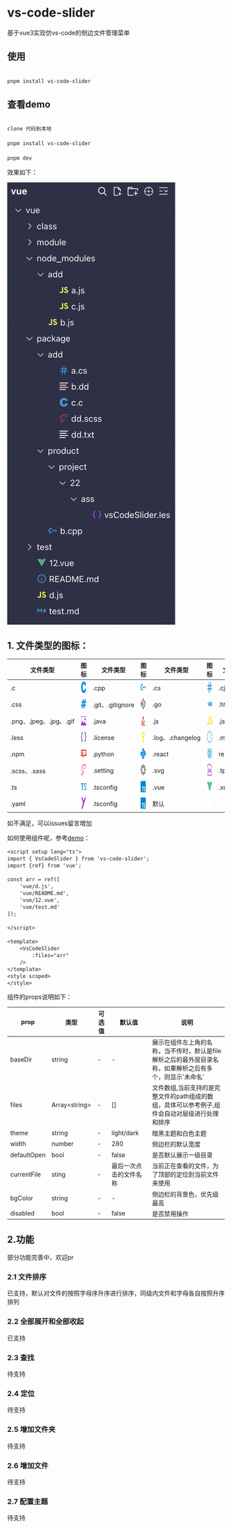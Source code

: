 # vs-code-slider

基于vue3实现仿vs-code的侧边文件管理菜单

## 使用

```sh

pnpm install vs-code-slider

```

## 查看demo

```sh

clone 代码到本地

pnpm install vs-code-slider

pnpm dev

```
效果如下：<br>

![image](./image/demo.png)

## 1. 文件类型的图标：

| 文件类型                 | 图标                                                            | 文件类型            | 图标                                                               | 文件类型            | 图标                                                              | 文件类型      | 图标                                                             |
|----------------------|---------------------------------------------------------------|-----------------|------------------------------------------------------------------|-----------------|-----------------------------------------------------------------|-----------|----------------------------------------------------------------|
| .c                   | <img src="./image/c.png" alt="描述" width="30" height="30">     | .cpp            | <img src="./image/c2.png" alt="描述" width="30" height="30">       | .cs             | <img src="./image/c3.png" alt="描述" width="30" height="30">      | .cjs      | <img src="./image/cjs.png" alt="描述" width="30" height="30">    |
| .css                 | <img src="./image/css.png" alt="描述" width="30" height="30">   | .git、.gitignore | <img src="./image/git.png" alt="描述" width="30" height="30">      | .go             | <img src="./image/go.png" alt="描述" width="30" height="30">      | .html     | <img src="./image/html.png" alt="描述" width="30" height="30">   |
| .png、.jpeg、.jpg、.gif | <img src="./image/image.png" alt="描述" width="30" height="30"> | .java           | <img src="./image/java.png" alt="描述" width="30" height="30">     | .js             | <img src="./image/js.png" alt="描述" width="30" height="30">      | .json     | <img src="./image/json.png" alt="描述" width="30" height="30">   |
| .less                | <img src="./image/less.png" alt="描述" width="30" height="30">  | .license        | <img src="./image/license.png" alt="描述" width="30" height="30">  | .log、.changelog | <img src="./image/log.png" alt="描述" width="30" height="30">     | .md       | <img src="./image/md.png" alt="描述" width="30" height="30">     |
| .npm                 | <img src="./image/npm.png" alt="描述" width="30" height="20">   | .python         | <img src="./image/python.png" alt="描述" width="30" height="30">   | .react          | <img src="./image/react.png" alt="描述" width="30" height="30">   | readme.md | <img src="./image/readme.png" alt="描述" width="30" height="30"> |
| .scss、.sass          | <img src="./image/scss.png" alt="描述" width="30" height="30">  | .setting        | <img src="./image/setting.png" alt="描述" width="30" height="30">  | .svg            | <img src="./image/svg.png" alt="描述" width="30" height="30">     | .tpl      | <img src="./image/tpl.png" alt="描述" width="30" height="30">    |
| .ts                  | <img src="./image/ts.png" alt="描述" width="30" height="30">    | .tsconfig       | <img src="./image/tsconfig.png" alt="描述" width="30" height="30"> | .vue            | <img src="./image/vue.png" alt="描述" width="30" height="30">     | .xml      | <img src="./image/xml.png" alt="描述" width="30" height="30">    |
| .yaml                | <img src="./image/yaml.png" alt="描述" width="30" height="30">  | .tsconfig       | <img src="./image/tsconfig.png" alt="描述" width="30" height="30"> | 默认              | <img src="./image/default.png" alt="描述" width="30" height="30"> |       |     |

如不满足，可以issues留言增加

如何使用组件呢，参考[demo](https://github.com/aydk-xcc/vs-code-slider/blob/master/example/src/App.vue)：
```vue
<script setup lang="ts">
import { VsCodeSlider } from 'vs-code-slider';
import {ref} from 'vue';

const arr = ref([
    'vue/d.js',
    'vue/README.md',
    'vue/12.vue',
    'vue/test.md'
]);

</script>

<template>
    <VsCodeSlider
        :files="arr"
    />
</template>
<style scoped>
</style>
```
组件的props说明如下：

| prop        | 类型              | 可选值 | 默认值         | 说明                                                      |
|-------------|-----------------|-----|-------------|---------------------------------------------------------|
| baseDir     | string          | -   | -           | 展示在组件左上角的名称，当不传时，默认是file解析之后的最外层目录名称，如果解析之后有多个，则显示'未命名' |
| files       | Array\<string\> | -   | []          | 文件数组,当前支持的是完整文件的path组成的数组，具体可以参考例子,组件会自动对层级进行处理和排序      |
| theme       | string          | -   | light/dark  | 暗黑主题和白色主题                                               |
| width       | number          | -   | 280         | 侧边栏的默认宽度                                                |
| defaultOpen | bool            | -   | false       | 是否默认展示一级目录                                              |
| currentFile | sting           | -   | 最后一次点击的文件名称 | 当前正在查看的文件，为了顶部的定位到当前文件来使用                               |
| bgColor     | string          | -   | -           | 侧边栏的背景色，优先级最高                                           |
| disabled    | bool          | -   | false       | 是否禁用操作                                                  |
## 2.功能
部分功能完善中，欢迎pr

### 2.1 文件排序
已支持，默认对文件的按照字母序升序进行排序，同级内文件和字母各自按照升序排列

### 2.2 全部展开和全部收起
已支持

### 2.3 查找
待支持

### 2.4 定位
待支持

### 2.5 增加文件夹
待支持

### 2.6 增加文件
待支持

### 2.7 配置主题
待支持




